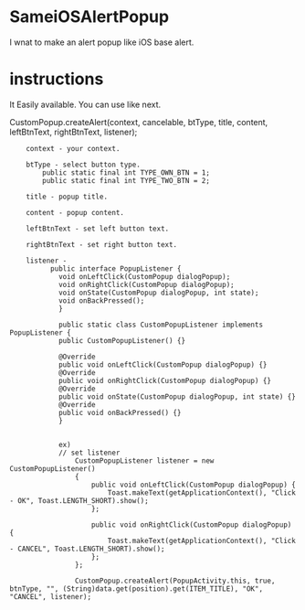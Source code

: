 # SameiOSAlertPopup

I wnat to make an alert popup like iOS base alert.

# instructions
It Easily available.
You can use like next.

CustomPopup.createAlert(context, cancelable, btType, title, content, leftBtnText, rightBtnText, listener);

		context - your context.
		
		btType - select button type.
			public static final int TYPE_OWN_BTN = 1;
			public static final int TYPE_TWO_BTN = 2;
	    
		title - popup title.
		
		content - popup content.
		
		leftBtnText - set left button text.
		
		rightBtnText - set right button text.
		
		listener - 
		      public interface PopupListener {
		      	void onLeftClick(CustomPopup dialogPopup);
		      	void onRightClick(CustomPopup dialogPopup);
		      	void onState(CustomPopup dialogPopup, int state);
		      	void onBackPressed();
		    	}
		    
		    	public static class CustomPopupListener implements PopupListener {
		      	public CustomPopupListener() {}
		      
		      	@Override
		      	public void onLeftClick(CustomPopup dialogPopup) {}
		      	@Override
		      	public void onRightClick(CustomPopup dialogPopup) {}
		      	@Override
		      	public void onState(CustomPopup dialogPopup, int state) {}
		      	@Override
		      	public void onBackPressed() {}
		    	}
		    	
		    	
		    	ex)
		    	// set listener
					CustomPopupListener listener = new CustomPopupListener()
					{
						public void onLeftClick(CustomPopup dialogPopup) {
							Toast.makeText(getApplicationContext(), "Click - OK", Toast.LENGTH_SHORT).show();
						};
						
						public void onRightClick(CustomPopup dialogPopup) {
							Toast.makeText(getApplicationContext(), "Click - CANCEL", Toast.LENGTH_SHORT).show();
						};
					};
					
					CustomPopup.createAlert(PopupActivity.this, true, btnType, "", (String)data.get(position).get(ITEM_TITLE), "OK", "CANCEL", listener);
